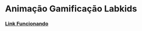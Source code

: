 <h1>Animação Gamificação Labkids</h1>

<h3><a href="https://rawgit.com/LouisRiverstone/LabKids-Example/master/index.html">Link Funcionando</a></h3>
